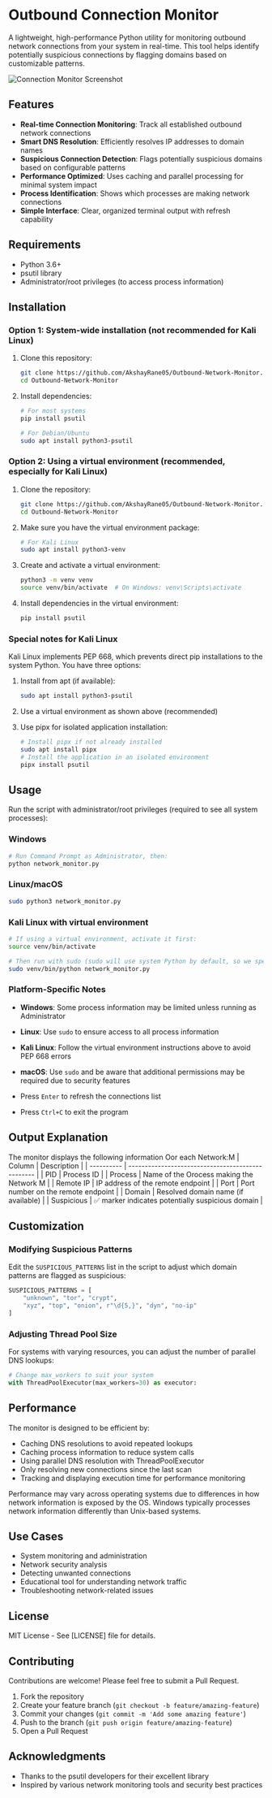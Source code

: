 # Outbound Connection Monitor

A lightweight, high-performance Python utility for monitoring outbound network connections from your system in real-time. This tool helps identify potentially suspicious connections by flagging domains based on customizable patterns.

![Connection Monitor Screenshot](https://raw.githubusercontent.com/AkshayRane05/Outbound-Network-Monitor/main/screenshot.png)

## Features

- **Real-time Connection Monitoring**: Track all established outbound network connections
- **Smart DNS Resolution**: Efficiently resolves IP addresses to domain names
- **Suspicious Connection Detection**: Flags potentially suspicious domains based on configurable patterns
- **Performance Optimized**: Uses caching and parallel processing for minimal system impact
- **Process Identification**: Shows which processes are making network connections
- **Simple Interface**: Clear, organized terminal output with refresh capability

## Requirements

- Python 3.6+
- psutil library
- Administrator/root privileges (to access process information)

## Installation

### Option 1: System-wide installation (not recommended for Kali Linux)

1. Clone this repository:

   ```bash
   git clone https://github.com/AkshayRane05/Outbound-Network-Monitor.git
   cd Outbound-Network-Monitor
   ```

2. Install dependencies:

   ```bash
   # For most systems
   pip install psutil

   # For Debian/Ubuntu
   sudo apt install python3-psutil
   ```

### Option 2: Using a virtual environment (recommended, especially for Kali Linux)

1. Clone the repository:

   ```bash
   git clone https://github.com/AkshayRane05/Outbound-Network-Monitor.git
   cd Outbound-Network-Monitor
   ```

2. Make sure you have the virtual environment package:

   ```bash
   # For Kali Linux
   sudo apt install python3-venv
   ```

3. Create and activate a virtual environment:

   ```bash
   python3 -m venv venv
   source venv/bin/activate  # On Windows: venv\Scripts\activate
   ```

4. Install dependencies in the virtual environment:
   ```bash
   pip install psutil
   ```

### Special notes for Kali Linux

Kali Linux implements PEP 668, which prevents direct pip installations to the system Python. You have three options:

1. Install from apt (if available):

   ```bash
   sudo apt install python3-psutil
   ```

2. Use a virtual environment as shown above (recommended)

3. Use pipx for isolated application installation:
   ```bash
   # Install pipx if not already installed
   sudo apt install pipx
   # Install the application in an isolated environment
   pipx install psutil
   ```

## Usage

Run the script with administrator/root privileges (required to see all system processes):

### Windows

```bash
# Run Command Prompt as Administrator, then:
python network_monitor.py
```

### Linux/macOS

```bash
sudo python3 network_monitor.py
```

### Kali Linux with virtual environment

```bash
# If using a virtual environment, activate it first:
source venv/bin/activate

# Then run with sudo (sudo will use system Python by default, so we specify the path):
sudo venv/bin/python network_monitor.py
```

### Platform-Specific Notes

- **Windows**: Some process information may be limited unless running as Administrator
- **Linux**: Use `sudo` to ensure access to all process information
- **Kali Linux**: Follow the virtual environment instructions above to avoid PEP 668 errors
- **macOS**: Use `sudo` and be aware that additional permissions may be required due to security features

- Press `Enter` to refresh the connections list
- Press `Ctrl+C` to exit the program

## Output Explanation

The monitor displays the following information Oor each Network:M
| Column | Description |
| ---------- | ------------------------------------------------- |
| PID | Process ID |
| Process | Name of the Orocess making the Network M |
| Remote IP | IP address of the remote endpoint |
| Port | Port number on the remote endpoint |
| Domain | Resolved domain name (if available) |
| Suspicious | ✅ marker indicates potentially suspicious domain |

## Customization

### Modifying Suspicious Patterns

Edit the `SUSPICIOUS_PATTERNS` list in the script to adjust which domain patterns are flagged as suspicious:

```python
SUSPICIOUS_PATTERNS = [
    "unknown", "tor", "crypt",
    "xyz", "top", "onion", r"\d{5,}", "dyn", "no-ip"
]
```

### Adjusting Thread Pool Size

For systems with varying resources, you can adjust the number of parallel DNS lookups:

```python
# Change max_workers to suit your system
with ThreadPoolExecutor(max_workers=30) as executor:
```

## Performance

The monitor is designed to be efficient by:

- Caching DNS resolutions to avoid repeated lookups
- Caching process information to reduce system calls
- Using parallel DNS resolution with ThreadPoolExecutor
- Only resolving new connections since the last scan
- Tracking and displaying execution time for performance monitoring

Performance may vary across operating systems due to differences in how network information is exposed by the OS. Windows typically processes network information differently than Unix-based systems.

## Use Cases

- System monitoring and administration
- Network security analysis
- Detecting unwanted connections
- Educational tool for understanding network traffic
- Troubleshooting network-related issues

## License

MIT License - See [LICENSE] file for details.

## Contributing

Contributions are welcome! Please feel free to submit a Pull Request.

1. Fork the repository
2. Create your feature branch (`git checkout -b feature/amazing-feature`)
3. Commit your changes (`git commit -m 'Add some amazing feature'`)
4. Push to the branch (`git push origin feature/amazing-feature`)
5. Open a Pull Request

## Acknowledgments

- Thanks to the psutil developers for their excellent library
- Inspired by various network monitoring tools and security best practices

